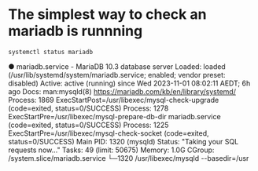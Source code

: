 # The simplest way to check an mariadb is runnning
```shell
systemctl status mariadb
```

● mariadb.service - MariaDB 10.3 database server
   Loaded: loaded (/usr/lib/systemd/system/mariadb.service; enabled; vendor preset: disabled)
   Active: active (running) since Wed 2023-11-01 08:02:11 AEDT; 6h ago
     Docs: man:mysqld(8)
           https://mariadb.com/kb/en/library/systemd/
  Process: 1869 ExecStartPost=/usr/libexec/mysql-check-upgrade (code=exited, status=0/SUCCESS)
  Process: 1278 ExecStartPre=/usr/libexec/mysql-prepare-db-dir mariadb.service (code=exited, status=0/SUCCESS)
  Process: 1225 ExecStartPre=/usr/libexec/mysql-check-socket (code=exited, status=0/SUCCESS)
 Main PID: 1320 (mysqld)
   Status: "Taking your SQL requests now..."
    Tasks: 49 (limit: 50675)
   Memory: 1.0G
   CGroup: /system.slice/mariadb.service
           └─1320 /usr/libexec/mysqld --basedir=/usr
